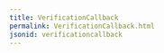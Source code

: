 ```yaml
---
title: VerificationCallback
permalink: VerificationCallback.html
jsonid: verificationcallback
---
```

